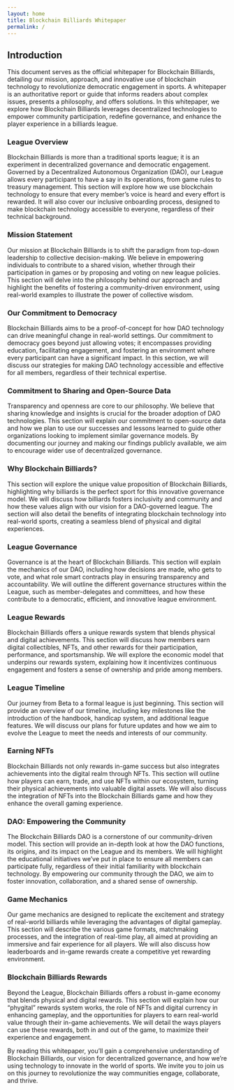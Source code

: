 ```yaml
---
layout: home
title: Blockchain Billiards Whitepaper
permalink: /
---
```


## Introduction

This document serves as the official whitepaper for Blockchain Billiards, detailing our mission, approach, and innovative use of blockchain technology to revolutionize democratic engagement in sports. A whitepaper is an authoritative report or guide that informs readers about complex issues, presents a philosophy, and offers solutions. In this whitepaper, we explore how Blockchain Billiards leverages decentralized technologies to empower community participation, redefine governance, and enhance the player experience in a billiards league. 

### League Overview

Blockchain Billiards is more than a traditional sports league; it is an experiment in decentralized governance and democratic engagement. Governed by a Decentralized Autonomous Organization (DAO), our League allows every participant to have a say in its operations, from game rules to treasury management. This section will explore how we use blockchain technology to ensure that every member’s voice is heard and every effort is rewarded. It will also cover our inclusive onboarding process, designed to make blockchain technology accessible to everyone, regardless of their technical background.

### Mission Statement

Our mission at Blockchain Billiards is to shift the paradigm from top-down leadership to collective decision-making. We believe in empowering individuals to contribute to a shared vision, whether through their participation in games or by proposing and voting on new league policies. This section will delve into the philosophy behind our approach and highlight the benefits of fostering a community-driven environment, using real-world examples to illustrate the power of collective wisdom.

### Our Commitment to Democracy

Blockchain Billiards aims to be a proof-of-concept for how DAO technology can drive meaningful change in real-world settings. Our commitment to democracy goes beyond just allowing votes; it encompasses providing education, facilitating engagement, and fostering an environment where every participant can have a significant impact. In this section, we will discuss our strategies for making DAO technology accessible and effective for all members, regardless of their technical expertise.

### Commitment to Sharing and Open-Source Data

Transparency and openness are core to our philosophy. We believe that sharing knowledge and insights is crucial for the broader adoption of DAO technologies. This section will explain our commitment to open-source data and how we plan to use our successes and lessons learned to guide other organizations looking to implement similar governance models. By documenting our journey and making our findings publicly available, we aim to encourage wider use of decentralized governance.

### Why Blockchain Billiards?

This section will explore the unique value proposition of Blockchain Billiards, highlighting why billiards is the perfect sport for this innovative governance model. We will discuss how billiards fosters inclusivity and community and how these values align with our vision for a DAO-governed league. The section will also detail the benefits of integrating blockchain technology into real-world sports, creating a seamless blend of physical and digital experiences.

### League Governance

Governance is at the heart of Blockchain Billiards. This section will explain the mechanics of our DAO, including how decisions are made, who gets to vote, and what role smart contracts play in ensuring transparency and accountability. We will outline the different governance structures within the League, such as member-delegates and committees, and how these contribute to a democratic, efficient, and innovative league environment.

### League Rewards

Blockchain Billiards offers a unique rewards system that blends physical and digital achievements. This section will discuss how members earn digital collectibles, NFTs, and other rewards for their participation, performance, and sportsmanship. We will explore the economic model that underpins our rewards system, explaining how it incentivizes continuous engagement and fosters a sense of ownership and pride among members.

### League Timeline

Our journey from Beta to a formal league is just beginning. This section will provide an overview of our timeline, including key milestones like the introduction of the handbook, handicap system, and additional league features. We will discuss our plans for future updates and how we aim to evolve the League to meet the needs and interests of our community.

### Earning NFTs

Blockchain Billiards not only rewards in-game success but also integrates achievements into the digital realm through NFTs. This section will outline how players can earn, trade, and use NFTs within our ecosystem, turning their physical achievements into valuable digital assets. We will also discuss the integration of NFTs into the Blockchain Billiards game and how they enhance the overall gaming experience.

### DAO: Empowering the Community

The Blockchain Billiards DAO is a cornerstone of our community-driven model. This section will provide an in-depth look at how the DAO functions, its origins, and its impact on the League and its members. We will highlight the educational initiatives we’ve put in place to ensure all members can participate fully, regardless of their initial familiarity with blockchain technology. By empowering our community through the DAO, we aim to foster innovation, collaboration, and a shared sense of ownership.

### Game Mechanics

Our game mechanics are designed to replicate the excitement and strategy of real-world billiards while leveraging the advantages of digital gameplay. This section will describe the various game formats, matchmaking processes, and the integration of real-time play, all aimed at providing an immersive and fair experience for all players. We will also discuss how leaderboards and in-game rewards create a competitive yet rewarding environment.

### Blockchain Billiards Rewards

Beyond the League, Blockchain Billiards offers a robust in-game economy that blends physical and digital rewards. This section will explain how our “phygital” rewards system works, the role of NFTs and digital currency in enhancing gameplay, and the opportunities for players to earn real-world value through their in-game achievements. We will detail the ways players can use these rewards, both in and out of the game, to maximize their experience and engagement.

By reading this whitepaper, you’ll gain a comprehensive understanding of Blockchain Billiards, our vision for decentralized governance, and how we’re using technology to innovate in the world of sports. We invite you to join us on this journey to revolutionize the way communities engage, collaborate, and thrive.
